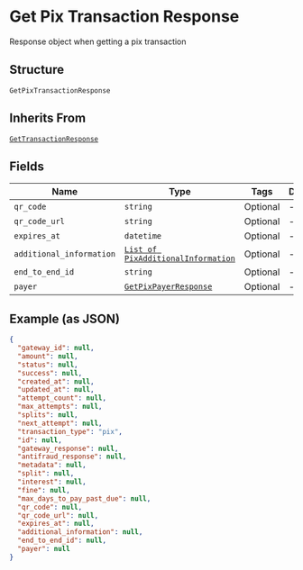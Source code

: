 
# Get Pix Transaction Response

Response object when getting a pix transaction

## Structure

`GetPixTransactionResponse`

## Inherits From

[`GetTransactionResponse`](../../doc/models/get-transaction-response.md)

## Fields

| Name | Type | Tags | Description |
|  --- | --- | --- | --- |
| `qr_code` | `string` | Optional | - |
| `qr_code_url` | `string` | Optional | - |
| `expires_at` | `datetime` | Optional | - |
| `additional_information` | [`List of PixAdditionalInformation`](../../doc/models/pix-additional-information.md) | Optional | - |
| `end_to_end_id` | `string` | Optional | - |
| `payer` | [`GetPixPayerResponse`](../../doc/models/get-pix-payer-response.md) | Optional | - |

## Example (as JSON)

```json
{
  "gateway_id": null,
  "amount": null,
  "status": null,
  "success": null,
  "created_at": null,
  "updated_at": null,
  "attempt_count": null,
  "max_attempts": null,
  "splits": null,
  "next_attempt": null,
  "transaction_type": "pix",
  "id": null,
  "gateway_response": null,
  "antifraud_response": null,
  "metadata": null,
  "split": null,
  "interest": null,
  "fine": null,
  "max_days_to_pay_past_due": null,
  "qr_code": null,
  "qr_code_url": null,
  "expires_at": null,
  "additional_information": null,
  "end_to_end_id": null,
  "payer": null
}
```

